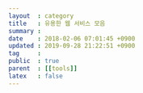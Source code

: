```yaml
---
layout  : category
title   : 유용한 웹 서비스 모음
summary : 
date    : 2018-02-06 07:01:45 +0900
updated : 2019-09-28 21:22:51 +0900
tag     : 
public  : true
parent  : [[tools]]
latex   : false
---
```


